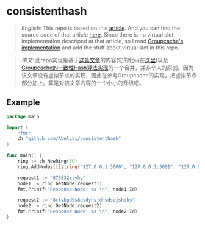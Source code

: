# consistenthash
> *English*: This repo is based on this [article](https://medium.com/@sent0hil/consistent-hashing-a-guide-go-implementation-fe3421ac3e8f#.upih8qaqy). And you can find the source code of that article [here](https://github.com/sent-hil/consistenthash). Since there is no virtual slot implementation descriped at that article, so I read [Groupcache's implementation](https://github.com/golang/groupcache/blob/master/consistenthash/consistenthash.go) and add the stuff about virtual slot in this repo.

> *中文*: 此repo实现是基于[这篇文章](https://medium.com/@sent0hil/consistent-hashing-a-guide-go-implementation-fe3421ac3e8f#.upih8qaqy)的内容(它的代码在[这里](https://github.com/sent-hil/consistenthash))以及[Groupcache的一致性Hash算法实现](https://github.com/golang/groupcache/blob/master/consistenthash/consistenthash.go)的一个合并，并非个人的原创。因为该文章没有虚拟节点的实现，因此在参考Groupcache的实现，把虚拟节点部分加上。算是对该文章内容的一个小小的升级吧。

## Example
```go
package main

import (
	"fmt"
	ch "github.com/AbelLai/consistenthash"
)

func main() {
	ring := ch.NewRing(50)
	ring.AddNodes([]string{"127.0.0.1:3000", "127.0.0.1:3001", "127.0.0.1:3002"})

	request1 := "876532rtyhg"
	node1 := ring.GetNode(request1)
	fmt.Printf("Response Node: %s \n", node1.Id)

	request2 := "8rtyhgd9s8dsdyhsjdhsdsdjshdks"
	node2 := ring.GetNode(request2)
	fmt.Printf("Response Node: %s \n", node2.Id)
}
```